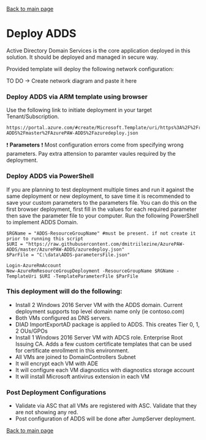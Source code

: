 [Back to main page](DeploymentOutline.md)

# Deploy ADDS
Active Directory Domain Services is the core application deployed in this solution. 
It should be deployed and managed in secure way.


Provided template will deploy the following network configuration:

TO DO -> Create network diagram and paste it here


### Deploy ADDS via ARM template using browser
Use the following link to initiate deployment in your target Tenant/Subscription.
```<language>
https://portal.azure.com/#create/Microsoft.Template/uri/https%3A%2F%2Fraw.githubusercontent.com%2Fdmitriilezine%2FAzurePAW-ADDS%2Fmaster%2FAzurePAW-ADDS%2Fazuredeploy.json
```
:heavy_exclamation_mark: **Parameters** :heavy_exclamation_mark: Most configuration errors come from specifying wrong parameters. 
Pay extra attension to paramter vaules required by the deployment.

### Deploy ADDS via PowerShell
If you are planning to test deployment multiple times and run it against the same deployment or new deployment, 
to save time it is recommended to save your custom parameters to the parameters file. You can do this on the first browser deployment, 
first fill in the values for each required parameter then save the parameter file to your computer. Run the following PowerShell to implement ADDS Domain.

```<language>
$RGName = "ADDS-ResourceGroupName" #must be present. if not create it prior to running this script
$URI = "https://raw.githubusercontent.com/dmitriilezine/AzurePAW-ADDS/master/AzurePAW-ADDS/azuredeploy.json"
$ParFile = "C:\data\ADDS-parametersFile.json"

Login-AzureRmAccount
New-AzureRmResourceGroupDeployment -ResourceGroupName $RGName -TemplateUri $URI -TemplateParameterFile $ParFile

```
### This deployment will do the following:
- Install 2 Windows 2016 Server VM with the ADDS domain. Current deployment supports top level domain name only (ie contoso.com)
- Both VMs configured as DNS servers.
- DIAD ImportExportAD package is applied to ADDS. This creates Tier 0, 1, 2 OUs/GPOs
- Install 1 Windows 2016 Server VM with ADCS role. Enterprise Root Issuing CA. Adds a few custom certificate templates that can be used for certificate enrollment in this environment. 
- All VMs are joined to DomainControllers Subnet
- It will encrypt each VM with ADE
- It will configure each VM diagnostics with diagnostics storage account
- It will install Microsoft antivirus extension in each VM


### Post Deployment Configurations
- Validate via ASC that all VMs are registered with ASC. Validate that they are not showing any red.
- Post configuration of ADDS will be done after JumpServer deployment.


[Back to main page](DeploymentOutline.md)